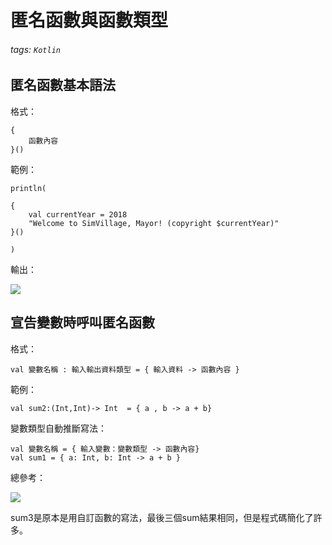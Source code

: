 # 匿名函數與函數類型

###### tags: `Kotlin`

## 匿名函數基本語法
格式：

```
{
    函數內容
}()
```
範例：
```
println(

{ 
    val currentYear = 2018
    "Welcome to SimVillage, Mayor! (copyright $currentYear)"
}()

)
```
輸出：

![](https://i.imgur.com/MIKKCPZ.png)

## 宣告變數時呼叫匿名函數
格式：

`val 變數名稱 : 輸入輸出資料類型 = { 輸入資料 -> 函數內容 }`

範例：
```
val sum2:(Int,Int)-> Int  = { a , b -> a + b}
```
變數類型自動推斷寫法：

```
val 變數名稱 = { 輸入變數：變數類型 -> 函數內容} 
val sum1 = { a: Int, b: Int -> a + b }
```
總參考：

![](https://i.imgur.com/IJJalVn.png)

sum3是原本是用自訂函數的寫法，最後三個sum結果相同，但是程式碼簡化了許多。






